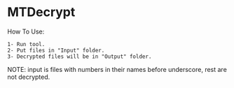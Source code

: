 # MTDecrypt

How To Use:
```
1- Run tool.
2- Put files in "Input" folder.
3- Decrypted files will be in "Output" folder.
```

NOTE: input is files with numbers in their names before underscore, rest are not decrypted.
